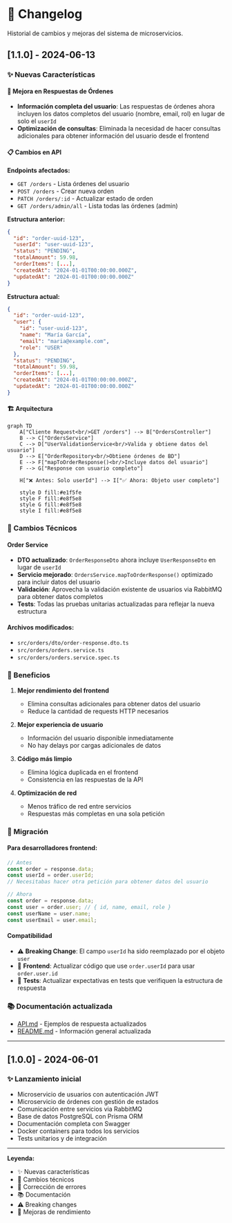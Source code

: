 # 📝 Changelog

Historial de cambios y mejoras del sistema de microservicios.

## [1.1.0] - 2024-06-13

### ✨ Nuevas Características

#### 🔄 Mejora en Respuestas de Órdenes
- **Información completa del usuario**: Las respuestas de órdenes ahora incluyen los datos completos del usuario (nombre, email, rol) en lugar de solo el `userId`
- **Optimización de consultas**: Eliminada la necesidad de hacer consultas adicionales para obtener información del usuario desde el frontend

#### 📋 Cambios en API

**Endpoints afectados:**
- `GET /orders` - Lista órdenes del usuario
- `POST /orders` - Crear nueva orden  
- `PATCH /orders/:id` - Actualizar estado de orden
- `GET /orders/admin/all` - Lista todas las órdenes (admin)

**Estructura anterior:**
```json
{
  "id": "order-uuid-123",
  "userId": "user-uuid-123",
  "status": "PENDING",
  "totalAmount": 59.98,
  "orderItems": [...],
  "createdAt": "2024-01-01T00:00:00.000Z",
  "updatedAt": "2024-01-01T00:00:00.000Z"
}
```

**Estructura actual:**
```json
{
  "id": "order-uuid-123",
  "user": {
    "id": "user-uuid-123",
    "name": "María García",
    "email": "maria@example.com",
    "role": "USER"
  },
  "status": "PENDING",
  "totalAmount": 59.98,
  "orderItems": [...],
  "createdAt": "2024-01-01T00:00:00.000Z",
  "updatedAt": "2024-01-01T00:00:00.000Z"
}
```

#### 🏗️ Arquitectura

```mermaid
graph TD
    A["Cliente Request<br/>GET /orders"] --> B["OrdersController"]
    B --> C["OrdersService"]
    C --> D["UserValidationService<br/>Valida y obtiene datos del usuario"]
    D --> E["OrderRepository<br/>Obtiene órdenes de BD"]
    E --> F["mapToOrderResponse()<br/>Incluye datos del usuario"]
    F --> G["Response con usuario completo"]
    
    H["❌ Antes: Solo userId"] --> I["✅ Ahora: Objeto user completo"]
    
    style D fill:#e1f5fe
    style F fill:#e8f5e8
    style G fill:#e8f5e8
    style I fill:#e8f5e8
```

### 🔧 Cambios Técnicos

#### Order Service
- **DTO actualizado**: `OrderResponseDto` ahora incluye `UserResponseDto` en lugar de `userId`
- **Servicio mejorado**: `OrdersService.mapToOrderResponse()` optimizado para incluir datos del usuario
- **Validación**: Aprovecha la validación existente de usuarios via RabbitMQ para obtener datos completos
- **Tests**: Todas las pruebas unitarias actualizadas para reflejar la nueva estructura

#### Archivos modificados:
- `src/orders/dto/order-response.dto.ts`
- `src/orders/orders.service.ts`  
- `src/orders/orders.service.spec.ts`

### 🚀 Beneficios

1. **Mejor rendimiento del frontend**
   - Elimina consultas adicionales para obtener datos del usuario
   - Reduce la cantidad de requests HTTP necesarios

2. **Mejor experiencia de usuario**
   - Información del usuario disponible inmediatamente
   - No hay delays por cargas adicionales de datos

3. **Código más limpio**
   - Elimina lógica duplicada en el frontend
   - Consistencia en las respuestas de la API

4. **Optimización de red**
   - Menos tráfico de red entre servicios
   - Respuestas más completas en una sola petición

### 🔄 Migración

#### Para desarrolladores frontend:
```javascript
// Antes
const order = response.data;
const userId = order.userId;
// Necesitabas hacer otra petición para obtener datos del usuario

// Ahora
const order = response.data;
const user = order.user; // { id, name, email, role }
const userName = user.name;
const userEmail = user.email;
```

#### Compatibilidad
- ⚠️ **Breaking Change**: El campo `userId` ha sido reemplazado por el objeto `user`
- 📱 **Frontend**: Actualizar código que use `order.userId` para usar `order.user.id`
- 🧪 **Tests**: Actualizar expectativas en tests que verifiquen la estructura de respuesta

### 📚 Documentación actualizada
- [API.md](./API.md) - Ejemplos de respuesta actualizados
- [README.md](../README.md) - Información general actualizada

---

## [1.0.0] - 2024-06-01

### ✨ Lanzamiento inicial
- Microservicio de usuarios con autenticación JWT
- Microservicio de órdenes con gestión de estados
- Comunicación entre servicios via RabbitMQ
- Base de datos PostgreSQL con Prisma ORM
- Documentación completa con Swagger
- Docker containers para todos los servicios
- Tests unitarios y de integración

---

**Leyenda:**
- ✨ Nuevas características
- 🔧 Cambios técnicos
- 🐛 Corrección de errores
- 📚 Documentación
- ⚠️ Breaking changes
- 🚀 Mejoras de rendimiento 